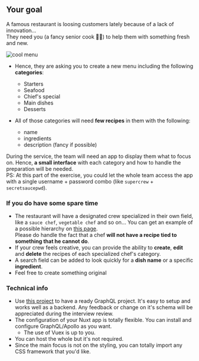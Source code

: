 ## Your goal

A famous restaurant is loosing customers lately because of a lack of innovation...  
They need you (a fancy senior cook 🧑‍🍳) to help them with something fresh and new.

![cool menu](https://i.imgur.com/Ckxc0Vd.png)

- Hence, they are asking you to create a new menu including the following **categories**:
  - Starters
  - Seafood
  - Chief's special
  - Main dishes
  - Desserts

- All of those categories will need **few recipes** in them with the following:
  - name 
  - ingredients
  - description (fancy if possible)

During the service, the team will need an app to display them what to focus on. Hence, **a small interface** with each category and how to handle the preparation will be needed.  
PS: At this part of the exercise, you could let the whole team access the app with a single username + password combo (like `supercrew` + `secretsaucepwd`).

### If you do have some spare time
- The restaurant will have a designated crew specialized in their own field, like a `sauce chef`, `vegetable chef` and so on... You can get an example of a possible hierarchy on [this page](https://www.highspeedtraining.co.uk/hub/kitchen-hierarchy-brigade-de-cuisine/).  
Please do handle the fact that a chef **will not have a recipe tied to something that he cannot do**.
- If your crew feels creative, you can provide the ability to **create**, **edit** and **delete** the recipes of each specialized chef's category.
- A search field can be added to look quickly for a **dish name** or a specific **ingredient**.
- Feel free to create something original

### Technical info
- Use [this project](https://github.com/TulioMolina/graphql-recipes-api) to have a ready GraphQL project. It's easy to setup and works well as a backend. Any feedback or change on it's schema will be appreciated during the interview review.
- The configuration of your Nuxt app is totally flexible. You can install and configure GraphQL/Apollo as you want.
  - The use of Vuex is up to you.
- You can host the whole but it's not required.
- Since the main focus is not on the styling, you can totally import any CSS framework that you'd like.
